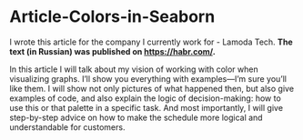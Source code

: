# Article-Colors-in-Seaborn


I wrote this article for the company I currently work for - Lamoda Tech.
**The text (in Russian) was published on https://habr.com/.**

In this article I will talk about my vision of working with color when visualizing graphs. I’ll show you everything with examples—I’m sure you’ll like them.
I will show not only pictures of what happened then, but also give examples of code, and also explain the logic of decision-making: how to use this or that palette in a specific task. And most importantly, I will give step-by-step advice on how to make the schedule more logical and understandable for customers.
